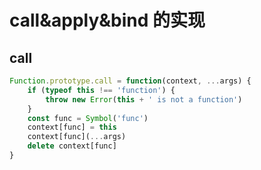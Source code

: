 # call&apply&bind 的实现

## call
```javascript
Function.prototype.call = function(context, ...args) {
    if (typeof this !== 'function') {
        throw new Error(this + ' is not a function')
    }
    const func = Symbol('func')
    context[func] = this
    context[func](...args)
    delete context[func]
}
```
